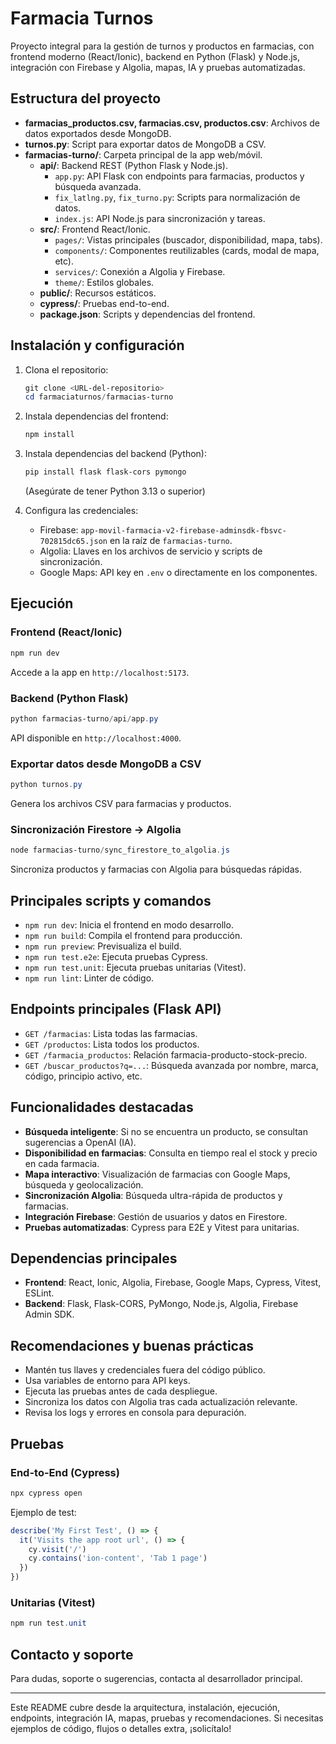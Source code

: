 
# Farmacia Turnos

Proyecto integral para la gestión de turnos y productos en farmacias, con frontend moderno (React/Ionic), backend en Python (Flask) y Node.js, integración con Firebase y Algolia, mapas, IA y pruebas automatizadas.

## Estructura del proyecto

- **farmacias_productos.csv, farmacias.csv, productos.csv**: Archivos de datos exportados desde MongoDB.
- **turnos.py**: Script para exportar datos de MongoDB a CSV.
- **farmacias-turno/**: Carpeta principal de la app web/móvil.
  - **api/**: Backend REST (Python Flask y Node.js).
    - `app.py`: API Flask con endpoints para farmacias, productos y búsqueda avanzada.
    - `fix_latlng.py`, `fix_turno.py`: Scripts para normalización de datos.
    - `index.js`: API Node.js para sincronización y tareas.
  - **src/**: Frontend React/Ionic.
    - `pages/`: Vistas principales (buscador, disponibilidad, mapa, tabs).
    - `components/`: Componentes reutilizables (cards, modal de mapa, etc).
    - `services/`: Conexión a Algolia y Firebase.
    - `theme/`: Estilos globales.
  - **public/**: Recursos estáticos.
  - **cypress/**: Pruebas end-to-end.
  - **package.json**: Scripts y dependencias del frontend.

## Instalación y configuración

1. Clona el repositorio:
   ```powershell
   git clone <URL-del-repositorio>
   cd farmaciaturnos/farmacias-turno
   ```

2. Instala dependencias del frontend:
   ```powershell
   npm install
   ```

3. Instala dependencias del backend (Python):
   ```powershell
   pip install flask flask-cors pymongo
   ```
   (Asegúrate de tener Python 3.13 o superior)

4. Configura las credenciales:
   - Firebase: `app-movil-farmacia-v2-firebase-adminsdk-fbsvc-702815dc65.json` en la raíz de `farmacias-turno`.
   - Algolia: Llaves en los archivos de servicio y scripts de sincronización.
   - Google Maps: API key en `.env` o directamente en los componentes.

## Ejecución

### Frontend (React/Ionic)
```powershell
npm run dev
```
Accede a la app en `http://localhost:5173`.

### Backend (Python Flask)
```powershell
python farmacias-turno/api/app.py
```
API disponible en `http://localhost:4000`.

### Exportar datos desde MongoDB a CSV
```powershell
python turnos.py
```
Genera los archivos CSV para farmacias y productos.

### Sincronización Firestore → Algolia
```powershell
node farmacias-turno/sync_firestore_to_algolia.js
```
Sincroniza productos y farmacias con Algolia para búsquedas rápidas.

## Principales scripts y comandos

- `npm run dev`: Inicia el frontend en modo desarrollo.
- `npm run build`: Compila el frontend para producción.
- `npm run preview`: Previsualiza el build.
- `npm run test.e2e`: Ejecuta pruebas Cypress.
- `npm run test.unit`: Ejecuta pruebas unitarias (Vitest).
- `npm run lint`: Linter de código.

## Endpoints principales (Flask API)

- `GET /farmacias`: Lista todas las farmacias.
- `GET /productos`: Lista todos los productos.
- `GET /farmacia_productos`: Relación farmacia-producto-stock-precio.
- `GET /buscar_productos?q=...`: Búsqueda avanzada por nombre, marca, código, principio activo, etc.

## Funcionalidades destacadas

- **Búsqueda inteligente**: Si no se encuentra un producto, se consultan sugerencias a OpenAI (IA).
- **Disponibilidad en farmacias**: Consulta en tiempo real el stock y precio en cada farmacia.
- **Mapa interactivo**: Visualización de farmacias con Google Maps, búsqueda y geolocalización.
- **Sincronización Algolia**: Búsqueda ultra-rápida de productos y farmacias.
- **Integración Firebase**: Gestión de usuarios y datos en Firestore.
- **Pruebas automatizadas**: Cypress para E2E y Vitest para unitarias.

## Dependencias principales

- **Frontend**: React, Ionic, Algolia, Firebase, Google Maps, Cypress, Vitest, ESLint.
- **Backend**: Flask, Flask-CORS, PyMongo, Node.js, Algolia, Firebase Admin SDK.

## Recomendaciones y buenas prácticas

- Mantén tus llaves y credenciales fuera del código público.
- Usa variables de entorno para API keys.
- Ejecuta las pruebas antes de cada despliegue.
- Sincroniza los datos con Algolia tras cada actualización relevante.
- Revisa los logs y errores en consola para depuración.

## Pruebas

### End-to-End (Cypress)
```powershell
npx cypress open
```
Ejemplo de test:
```typescript
describe('My First Test', () => {
  it('Visits the app root url', () => {
    cy.visit('/')
    cy.contains('ion-content', 'Tab 1 page')
  })
})
```

### Unitarias (Vitest)
```powershell
npm run test.unit
```

## Contacto y soporte

Para dudas, soporte o sugerencias, contacta al desarrollador principal.

---
Este README cubre desde la arquitectura, instalación, ejecución, endpoints, integración IA, mapas, pruebas y recomendaciones. Si necesitas ejemplos de código, flujos o detalles extra, ¡solicítalo!
